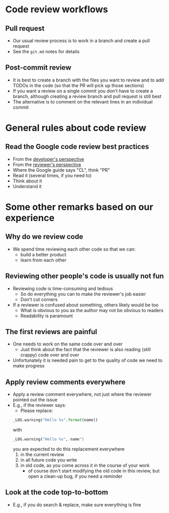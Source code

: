 # Code review workflows 

## Pull request
- Our usual review process is to work in a branch and create a pull request
- See the `git.md` notes for details

## Post-commit review
- It is best to create a branch with the files you want to review and to add
  TODOs in the code (so that the PR will pick up those sections)
- If you want a review on a single commit you don't have to create a branch,
  although creating a review branch and pull request is still best
- The alternative is to comment on the relevant lines in an individual commit 

# General rules about code review

## Read the Google code review best practices
- From the [developer's perspective](https://google.github.io/eng-practices/review/developer)
- From the [reviewer's perspective](https://google.github.io/eng-practices/review/reviewer)
- Where the Google guide says "CL", think "PR" 
- Read it (several times, if you need to)
- Think about it
- Understand it

# Some other remarks based on our experience

## Why do we review code
- We spend time reviewing each other code so that we can:
    - build a better product
    - learn from each other

## Reviewing other people's code is usually not fun
- Reviewing code is time-consuming and tedious
    - So do everything you can to make the reviewer's job easier
    - Don't cut corners
- If a reviewer is confused about something, others likely would be too
    - What is obvious to you as the author may not be obvious to readers
    - Readability is paramount

## The first reviews are painful
- One needs to work on the same code over and over
    - Just think about the fact that the reviewer is also reading (still crappy)
      code over and over
- Unfortunately it is needed pain to get to the quality of code we need to make
  progress

## Apply review comments everywhere
- Apply a review comment everywhere, not just where the reviewer pointed out
  the issue
- E.g., if the reviewer says:
    - Please replace:
	```python
	_LOG.warning("Hello %s".format(name))
	```
  with
	```python
    _LOG.warning("Hello %s", name")
	```
  you are expected to do this replacement everywhere
    1) in the current review
    2) in all future code you write
    3) in old code, as you come across it in the course of your work 
        - of course don't start modifying the old code in this review, but open
          a clean-up bug, if you need a reminder

## Look at the code top-to-bottom
- E.g., if you do search & replace, make sure everything is fine
